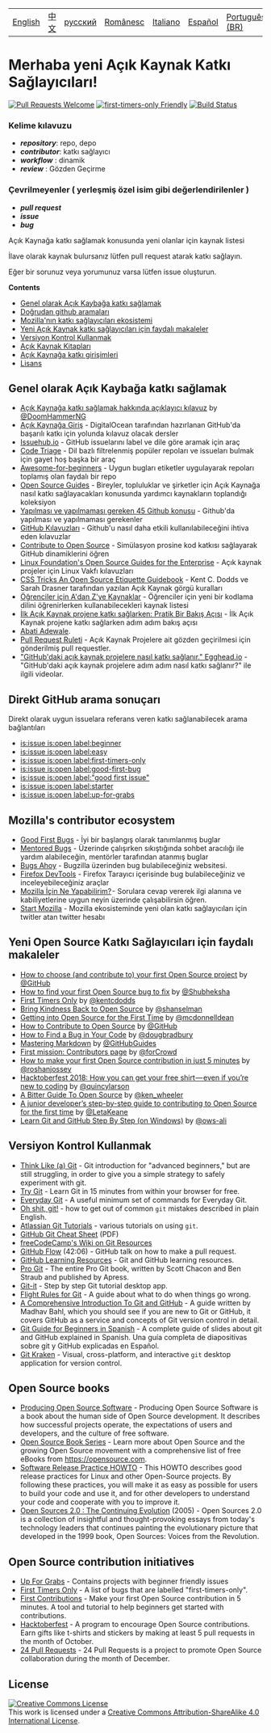 <table>
    <tr>
        <!-- Do not translate this table -->
        <td><a href="./README.md"> English </a></td>
        <td><a href="./README-CN.md"> 中文 </a></td>
        <td><a href="./README-RU.md"> русский </a></td>
        <td><a href="./README-RO.md"> Românesc </a></td>
        <td><a href="./README-IT.md"> Italiano </a></td>
        <td><a href="./README-ES.md"> Español </a></td>
        <td><a href="./README-pt-BR.md"> Português (BR) </a></td>
        <td><a href="./README-DE.md"> Deutsch </a></td>
        <td><a href="./README-GR.md"> Ελληνικά </a></td>
        <td><a href="./README-TR.md"> Turkish </a></td>
    </tr>
</table>

# Merhaba yeni Açık Kaynak Katkı Sağlayıcıları!

[![Pull Requests Welcome](https://img.shields.io/badge/PRs-welcome-brightgreen.svg?style=flat)](http://makeapullrequest.com)
[![first-timers-only Friendly](https://img.shields.io/badge/first--timers--only-friendly-blue.svg)](http://www.firsttimersonly.com/)
[![Build Status](https://travis-ci.org/freeCodeCamp/how-to-contribute-to-open-source.svg?branch=master)](https://travis-ci.org/freeCodeCamp/how-to-contribute-to-open-source)

### Kelime kılavuzu
- **_repository_**: repo, depo
- **_contributor_**: katkı sağlayıcı
- **_workflow_** : dinamik
- **_review_** : Gözden Geçirme

### Çevrilmeyenler ( yerleşmiş özel isim gibi değerlendirilenler )
- **_pull request_**
- **_issue_**
- **_bug_**

Açık Kaynağa katkı sağlamak konusunda yeni olanlar için kaynak listesi

İlave olarak kaynak bulursanız lütfen pull request atarak katkı sağlayın. 

Eğer bir sorunuz veya yorumunuz varsa lütfen issue oluşturun.

**Contents**

- [Genel olarak Açık Kaybağa katkı sağlamak](#contributing-to-open-source-in-general)
- [Doğrudan github aramaları](#direct-github-searches)
- [Mozilla'nın katkı sağlayıcıları ekosistemi](#mozillas-contributor-ecosystem)
- [Yeni Açık Kaynak katkı sağlayıcıları için faydalı makaleler](#useful-articles-for-new-open-source-contributors)
- [Versiyon Kontrol Kullanmak](#using-version-control)
- [Açık Kaynak Kitapları](#open-source-books)
- [Açık Kaynağa katkı girişimleri](#open-source-contribution-initiatives)
- [Lisans](#license)

## Genel olarak Açık Kaybağa katkı sağlamak
- [Açık Kaynağa katkı sağlamak hakkında açıklayıcı kılavuz](https://medium.freecodecamp.org/the-definitive-guide-to-contributing-to-open-source-900d5f9f2282) by [@DoomHammerNG](https://twitter.com/DoomHammerNG)
- [Açık Kaynağa Giriş](https://www.digitalocean.com/community/tutorial_series/an-introduction-to-open-source) - DigitalOcean tarafından hazırlanan GitHub'da başarılı katkı için yolunda kılavuz olacak dersler 
- [Issuehub.io](http://issuehub.io/) - GitHub issuelarını label ve dile göre aramak için araç
- [Code Triage](https://www.codetriage.com/) - Dil bazlı filtrelenmiş popüler repoları ve issueları bulmak için gayet hoş başka bir araç 
- [Awesome-for-beginners](https://github.com/MunGell/awesome-for-beginners) - Uygun bugları etiketler uygulayarak repoları toplamış olan faydalı bir repo 
- [Open Source Guides](https://opensource.guide/) - Bireyler, topluluklar ve şirketler için Açık Kaynağa nasıl katkı sağlayacakları konusunda yardımcı kaynakların toplandığı koleksiyon
- [Yapılması ve yapılmaması gereken 45 Github konusu](https://hackernoon.com/45-github-issues-dos-and-donts-dfec9ab4b612) - Github'da yapılması ve yapılmaması gerekenler
- [GitHub Kılavuzları](https://guides.github.com/) - Github'u nasıl daha etkili kullanılabileceğini ihtiva eden kılavuzlar
- [Contribute to Open Source](https://github.com/danthareja/contribute-to-open-source) - 
Simülasyon prosine kod katkısı sağlayarak GitHub dinamiklerini öğren
- [Linux Foundation's Open Source Guides for the Enterprise](https://www.linuxfoundation.org/resources/open-source-guides/) - Açık kaynak projeler için Linux Vakfı kılavuzları
- [CSS Tricks An Open Source Etiquette Guidebook](https://css-tricks.com/open-source-etiquette-guidebook/) - Kent C. Dodds ve Sarah Drasner tarafından yazılan Açık Kaynak görgü kuralları
- [Öğrenciler için A'dan Z'ye Kaynaklar](https://github.com/dipakkr/A-to-Z-Resources-for-Students) - Öğrenciler için yeni bir kodlama dilini öğrenirlerken kullanabilecekleri kaynak listesi
- [İlk Açık Kaynak projene katkı sağlarken: Pratik Bir Bakış Açısı](https://blog.devcenter.co/contributing-to-your-first-open-source-project-a-practical-approach-1928c4cbdae) - İlk Açık Kaynak projene katkı sağlarken adım adım bakış açısı   
- [Abati Adewale](https://www.acekyd.com).
- [Pull Request Ruleti](http://www.pullrequestroulette.com/) - Açık Kaynak Projelere ait gözden geçirilmesi için gönderilmiş pull requestler. 
- ["GitHub'daki açık kaynak projelere nasıl katkı sağlanır." Egghead.io](https://egghead.io/courses/how-to-contribute-to-an-open-source-project-on-github) - "GitHub'daki açık kaynak projelere adım adım nasıl katkı sağlanır?" ile ilgili videolar.

## Direkt GitHub arama sonuçarı
Direkt olarak uygun issuelara referans veren katkı sağlanabilecek arama bağlantıları 
- [is:issue is:open label:beginner](https://github.com/search?utf8=%E2%9C%93&q=is%3Aissue+is%3Aopen+label%3Abeginner)
- [is:issue is:open label:easy](https://github.com/search?utf8=%E2%9C%93&q=is%3Aissue+is%3Aopen+label%3Aeasy)
- [is:issue is:open label:first-timers-only](https://github.com/search?utf8=%E2%9C%93&q=is%3Aissue+is%3Aopen+label%3Afirst-timers-only)
- [is:issue is:open label:good-first-bug](https://github.com/search?utf8=%E2%9C%93&q=is%3Aissue+is%3Aopen+label%3Agood-first-bug)
- [is:issue is:open label:"good first issue"](https://github.com/search?utf8=%E2%9C%93&q=is%3Aissue+is%3Aopen+label%3A"good+first+issue")
- [is:issue is:open label:starter](https://github.com/search?utf8=%E2%9C%93&q=is%3Aissue+is%3Aopen+label%3Astarter)
- [is:issue is:open label:up-for-grabs](https://github.com/search?utf8=%E2%9C%93&q=is%3Aissue+is%3Aopen+label%3Aup-for-grabs)

## Mozilla's contributor ecosystem
- [Good First Bugs](https://bugzil.la/sw:%22[good%20first%20bug]%22&limit=0) - İyi bir başlangış olarak tanımlanmış buglar 
- [Mentored Bugs](https://bugzilla.mozilla.org/buglist.cgi?quicksearch=mentor%3A%40) - Üzerinde çalışırken sıkıştığında sohbet aracılığı ile yardım alabileceğin, mentörler tarafından atanmış buglar
- [Bugs Ahoy](http://www.joshmatthews.net/bugsahoy/) - Bugzilla üzerinden bug bulabileceğiniz websitesi.
- [Firefox DevTools](http://firefox-dev.tools/) - Firefox Tarayıcı içerisinde bug bulabileceğiniz ve inceleyebileceğiniz araçlar 
- [Mozilla İçin Ne Yapabilirim?](http://whatcanidoformozilla.org/) - Sorulara cevap vererek ilgi alanına ve kabiliyetlerine uygun neyin üzerinde çalışabilirsin öğren. 
- [Start Mozilla](https://twitter.com/StartMozilla) - Mozilla ekosisteminde yeni olan katkı sağlayıcıları için twitler atan twitter hesabı 

## Yeni Open Source Katkı Sağlayıcıları için faydalı makaleler 
- [How to choose (and contribute to) your first Open Source project](https://github.com/collections/choosing-projects) by [@GitHub](https://github.com/github)
- [How to find your first Open Source bug to fix](https://medium.freecodecamp.org/finding-your-first-open-source-project-or-bug-to-work-on-1712f651e5ba#.slc8i2h1l) by [@Shubheksha](https://github.com/Shubheksha)
- [First Timers Only](https://kentcdodds.com/blog/first-timers-only) by [@kentcdodds](https://github.com/kentcdodds)
- [Bring Kindness Back to Open Source](http://www.hanselman.com/blog/BringKindnessBackToOpenSource.aspx) by [@shanselman](https://github.com/shanselman)
- [Getting into Open Source for the First Time](https://www.nearform.com/blog/getting-into-open-source-for-the-first-time/) by [@mcdonnelldean](https://github.com/mcdonnelldean)
- [How to Contribute to Open Source](https://opensource.guide/how-to-contribute/) by [@GitHub](https://github.com/github)
- [How to Find a Bug in Your Code](https://8thlight.com/blog/doug-bradbury/2016/06/29/how-to-find-bug-in-your-code.html) by [@dougbradbury](https://twitter.com/dougbradbury)
- [Mastering Markdown](https://guides.github.com/features/mastering-markdown/) by [@GitHubGuides](https://guides.github.com/)
- [First mission: Contributors page](https://medium.com/@forCrowd/first-mission-contributors-page-df24e6e70705#.2v2g0no29) by [@forCrowd](https://github.com/forCrowd)
- [How to make your first Open Source contribution in just 5 minutes](https://medium.freecodecamp.org/how-to-make-your-first-open-source-contribution-in-just-5-minutes-aaad1fc59c9a) by [@roshanjossey](https://medium.freecodecamp.org/@roshanjossey)
- [Hacktoberfest 2018: How you can get your free shirt — even if you’re new to coding](https://medium.freecodecamp.org/hacktoberfest-2018-how-you-can-get-your-free-shirt-even-if-youre-new-to-coding-96080dd0b01b) by [@quincylarson](https://medium.freecodecamp.org/@quincylarson)
- [A Bitter Guide To Open Source](https://medium.com/codezillas/a-bitter-guide-to-open-source-a8e3b6a3c1c4) by [@ken_wheeler](https://medium.com/@ken_wheeler)
- [A junior developer’s step-by-step guide to contributing to Open Source for the first time](https://hackernoon.com/contributing-to-open-source-the-sharks-are-photoshopped-47e22db1ab86) by [@LetaKeane](http://www.letakeane.com/)
- [Learn Git and GitHub Step By Step (on Windows)](https://medium.com/@ows_ali/be93518e06dc) by [@ows-ali](https://medium.com/@ows_ali)

## Versiyon Kontrol Kullanmak
- [Think Like (a) Git](http://think-like-a-git.net/) - Git introduction for "advanced beginners," but are still struggling, in order to give you a simple strategy to safely experiment with git.
- [Try Git](https://try.github.io/) - Learn Git in 15 minutes from within your browser for free.
- [Everyday Git](https://git-scm.com/docs/giteveryday) - A useful minimum set of commands for Everyday Git.
- [Oh shit, git!](http://ohshitgit.com/) - how to get out of common `git` mistakes described in plain English.
- [Atlassian Git Tutorials](https://www.atlassian.com/git/tutorials/) - various tutorials on using `git`.
- [GitHub Git Cheat Sheet](https://education.github.com/git-cheat-sheet-education.pdf) (PDF)
- [freeCodeCamp's Wiki on Git Resources](https://forum.freecodecamp.org/t/wiki-git-resources/13136)
- [GitHub Flow](https://www.youtube.com/watch?v=juLIxo42A_s) (42:06) - GitHub talk on how to make a pull request.
- [GitHub Learning Resources](https://help.github.com/articles/git-and-github-learning-resources/) - Git and GitHub learning resources.
- [Pro Git](https://git-scm.com/book/en/v2) - The entire Pro Git book, written by Scott Chacon and Ben Straub and published by Apress.
- [Git-it](https://github.com/jlord/git-it-electron) - Step by step Git tutorial desktop app.
- [Flight Rules for Git](https://github.com/k88hudson/git-flight-rules) - A guide about what to do when things go wrong.
- [A Comprehensive Introduction To Git and GitHub](https://codeburst.io/git-good-part-a-e0d826286a2a) - A guide written by Madhav Bahl, which you should see if you are new to Git or GitHub, it covers GitHub as a service and concepts of Git version control in detail.
- [Git Guide for Beginners in Spanish](https://platzi.github.io/git-slides/#/) - A complete guide of slides about git and GitHub explained in Spanish. Una guía completa de diapositivas sobre git y GitHub explicadas en Español.
- [Git Kraken](https://www.gitkraken.com/git-client) - Visual, cross-platform, and interactive `git` desktop application for version control.

## Open Source books
- [Producing Open Source Software](http://producingoss.com/) - Producing Open Source Software is a book about the human side of Open Source development. It describes how successful projects operate, the expectations of users and developers, and the culture of free software.
- [Open Source Book Series](https://opensource.com/resources/ebooks) - Learn more about Open Source and the growing Open Source movement with a comprehensive list of free eBooks from https://opensource.com.
- [Software Release Practice HOWTO](http://en.tldp.org/HOWTO/Software-Release-Practice-HOWTO/) - This HOWTO describes good release practices for Linux and other Open-Source projects. By following these practices, you will make it as easy as possible for users to build your code and use it, and for other developers to understand your code and cooperate with you to improve it.
- [Open Sources 2.0 : The Continuing Evolution](https://archive.org/details/opensources2.000diborich) (2005) - Open Sources 2.0 is a collection of insightful and thought-provoking essays from today's technology leaders that continues painting the evolutionary picture that developed in the 1999 book, Open Sources: Voices from the Revolution.

## Open Source contribution initiatives
- [Up For Grabs](http://up-for-grabs.net/#/) - Contains projects with beginner friendly issues
- [First Timers Only](http://www.firsttimersonly.com/) - A list of bugs that are labelled "first-timers-only".
- [First Contributions](https://firstcontributions.github.io/) - Make your first Open Source contribution in 5 minutes. A tool and tutorial to help beginners get started with contributions.
- [Hacktoberfest](https://hacktoberfest.digitalocean.com/) - A program to encourage Open Source contributions. Earn gifts like t-shirts and stickers by making at least 5 pull requests in the month of October.
- [24 Pull Requests](https://24pullrequests.com) - 24 Pull Requests is a project to promote Open Source collaboration during the month of December.

## License
<a rel="license" href="http://creativecommons.org/licenses/by-sa/4.0/"><img alt="Creative Commons License" style="border-width:0" src="https://i.creativecommons.org/l/by-sa/4.0/88x31.png" /></a><br />This work is licensed under a <a rel="license" href="http://creativecommons.org/licenses/by-sa/4.0/">Creative Commons Attribution-ShareAlike 4.0 International License</a>.
